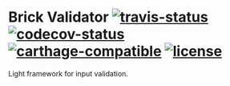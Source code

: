 # Brick Validator [![travis-status]][travis-overview] [![codecov-status]][codecov-overview] [![carthage-compatible]][carthage-overview] [![license]][license-overview]

Light framework for input validation.

[license]: https://img.shields.io/badge/license-Apache%20License%202.0-blue.svg?style=flat
[license-overview]: http://choosealicense.com/licenses/apache-2.0/

[travis-status]: https://travis-ci.org/alexcristea/brick-validator.svg?branch=develop
[travis-overview]: https://travis-ci.org/alexcristea/brick-validator

[codecov-status]: https://codecov.io/gh/alexcristea/brick-validator/branch/develop/graph/badge.svg
[codecov-overview]: https://codecov.io/gh/alexcristea/brick-validator 

[carthage-compatible]: https://img.shields.io/badge/carthage-compatible-4BC51D.svg?style=flat
[carthage-overview]: https://github.com/Carthage/Carthage
